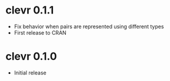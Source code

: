 # clevr 0.1.1
* Fix behavior when pairs are represented using different types
* First release to CRAN

# clevr 0.1.0
* Initial release
